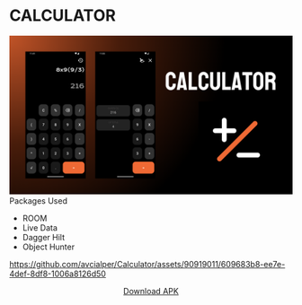 # CALCULATOR

![alt text](assets/CALCULATOR.png)
Packages Used

- ROOM
- Live Data
- Dagger Hilt
- Object Hunter
  <br>

https://github.com/avcialper/Calculator/assets/90919011/609683b8-ee7e-4def-8df8-1006a8126d50

<p align="center">
  <a href="app/release/calculator.apk">Download APK</a>
</p>
